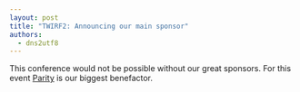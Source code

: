 ```yaml
---
layout: post
title: "TWIRF2: Announcing our main sponsor"
authors:
  - dns2utf8
---
```


This conference would not be possible without our great sponsors.
For this event [Parity](https://parity.io/) is our biggest benefactor.
